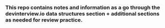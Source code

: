 ### This repo contains notes and information as a go through the devinterview.io data structures section + additional sections as needed for review practice.